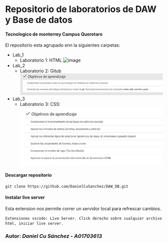 # Repositorio de laboratorios de DAW y Base de datos

#### Tecnologico de monterrey Campus Queretaro

El repositorio esta agrupado enn la siguientes carpetas:

- Lab_1
  - Laboratorio 1: HTML
    ![image](../../Screenshots/Lab1.jpg)
- Lab_2
  - Laboratorio 2: Gitub
    ![image](./Screenshots/Lab2.jpg)
- Lab_3
  - Laboratorio 3: CSS:
    ![image](./Screenshots/Lab3.jpg)

#### Descargar repositorio

```
git clone https://github.com/DanielCuSanchez/DAW_DB.git
```

#### Instalar live server

Esta extension nos permite correr un servidor local para refrescar cambios.

```
Extensiones vscode: Live Server. Click derecho sobre cualquier archivo html, iniciar live server.
```

### **Autor:** _Daniel Cu Sánchez - A01703613_
